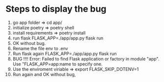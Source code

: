 # Steps to display the bug

1. go app folder => cd app/
2. initialize poetry => poetry shell 
3. install requirements => poetry install
4. run flask FLASK_APP=./app/app.py flask run
5. OK without bug.
6. Rename the file env to .env
7. Run flask again FLASK_APP=./app/app.py flask run
8. BUG !!!! Error: Failed to find Flask application or factory in module "app". Use "FLASK_APP=app:name to specify one.
9. Use the enviroment viriable => export FLASK_SKIP_DOTENV=1
10. Run again and OK without bug,